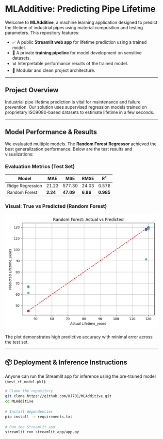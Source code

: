 # MLAdditive: Predicting Pipe Lifetime

Welcome to **MLAdditive**, a machine learning application designed to predict the lifetime of industrial pipes using material composition and testing parameters. This repository features:

- ✅ A public **Streamlit web app** for lifetime prediction using a trained model.
- 🔐 A private **training pipeline** for model development on sensitive datasets.
- 📊 Interpretable performance results of the trained model.
- 📂 Modular and clean project architecture.

---

## Project Overview

Industrial pipe lifetime prediction is vital for maintenance and failure prevention. Our solution uses supervised regression models trained on proprietary ISO9080-based datasets to estimate lifetime in a few seconds.

---

## Model Performance & Results

We evaluated multiple models. The **Random Forest Regressor** achieved the best generalization performance. Below are the test results and visualizations:

### Evaluation Metrics (Test Set)

| Model               | MAE     | MSE     | RMSE    | R²     |
|--------------------|---------|---------|---------|--------|
| Ridge Regression   | 21.23   | 577.30  | 24.03   | 0.578  |
| Random Forest      | **2.24**| **47.09**| **6.86**| **0.985** |

### Visual: True vs Predicted (Random Forest)

![Random Forest Prediction](results/regression/random_forest/actual_vs_predicted.png)

The plot demonstrates high predictive accuracy with minimal error across the test set.

---

## 📦 Deployment & Inference Instructions

Anyone can run the Streamlit app for inference using the pre-trained model (`best_rf_model.pkl`):

```bash
# Clone the repository
git clone https://github.com/HJ701/MLAdditive.git
cd MLAdditive

# Install dependencies
pip install -r requirements.txt

# Run the Streamlit app
streamlit run streamlit_app/app.py
